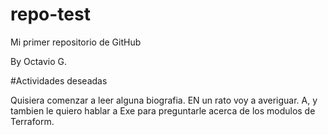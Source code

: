 # repo-test
Mi primer repositorio de GitHub

By Octavio G.

#Actividades deseadas

Quisiera comenzar a leer alguna biografia. EN un rato voy a averiguar.
A, y tambien le quiero hablar a Exe para preguntarle acerca de los modulos de Terraform.


